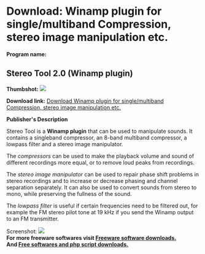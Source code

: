 # Download: Winamp plugin for single/multiband Compression, stereo image manipulation etc.

**Program name:**

## Stereo Tool 2.0 (Winamp plugin)

  
**Thumbshot:** ![](http://www.freewarefiles.com/screenshot/stereo_tool_winamp_md.gif)   
  
**Download link:** [Download Winamp plugin for single/multiband Compression, stereo image manipulation etc.](http://freesoftwares.boysofts.com/Stereo-Tool-Winamp-Plugin_program_20347.html)  
  


**Publisher's Description**  
  


Stereo Tool is a **Winamp plugin** that can be used to manipulate sounds. It contains a singleband compressor, an 8-band multiband compressor, a lowpass filter and a stereo image manipulator.  
  
The _compressors_ can be used to make the playback volume and sound of different recordings more equal, or to remove loud peaks from recordings.  
  
The _stereo image manipulator_ can be used to repair phase shift problems in stereo recordings and to increase or decrease phasing and channel separation separately. It can also be used to convert sounds from stereo to mono, while preserving the fullness of the sound.  
  
The _lowpass filter_ is useful if certain frequencies need to be filtered out, for example the FM stereo pilot tone at 19 kHz if you send the Winamp output to an FM transmitter. 

  
  
Screenshot: ![](http://www.freewarefiles.com/screenshot/stereo_tool_winamp.gif)   
**For more freeware softwares visit [Freeware software downloads.](http://freesoftwares.boysofts.com/)**   
**And [Free softwares and php script downloads.](http://www.boysofts.com/)**
